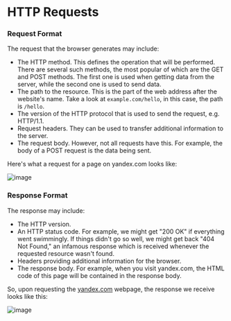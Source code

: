 # HTTP Requests

### Request Format

The request that the browser generates may include:

-   The HTTP method. This defines the operation that will be performed. There are several such methods, the most popular of which are the GET and POST methods. The first one is used when getting data from the server, while the second one is used to send data.
-   The path to the resource. This is the part of the web address after the website's name. Take a look at `example.com/hello`, in this case, the path is `/hello`.
-   The version of the HTTP protocol that is used to send the request, e.g. HTTP/1.1.
-   Request headers. They can be used to transfer additional information to the server.
-   The request body. However, not all requests have this. For example, the body of a POST request is the data being sent.

Here's what a request for a page on yandex.com looks like:

![image](https://pictures.s3.yandex.net/resources/sprint_9___1__228_local_1594026893.png)

### Response Format

The response may include:

-   The HTTP version.
-   An HTTP status code. For example, we might get "200 OK" if everything went swimmingly. If things didn't go so well, we might get back "404 Not Found," an infamous response which is received whenever the requested resource wasn't found.
-   Headers providing additional information for the browser.
-   The response body. For example, when you visit yandex.com, the HTML code of this page will be contained in the response body.

So, upon requesting the [yandex.com](http://yandex.com/) webpage, the response we receive looks like this:

![image](https://pictures.s3.yandex.net/resources/sprint_9___1__226_local_1594026948.png)

